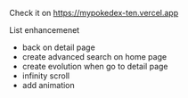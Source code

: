 Check it on https://mypokedex-ten.vercel.app

List enhancemenet
- back on detail page 
- create advanced search on home page
- create evolution when go to detail page
- infinity scroll
- add animation